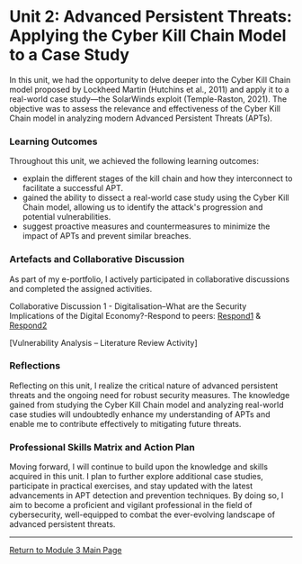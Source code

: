 # Unit 2: Advanced Persistent Threats: Applying the Cyber Kill Chain Model to a Case Study

In this unit, we had the opportunity to delve deeper into the Cyber Kill Chain model proposed by Lockheed Martin (Hutchins et al., 2011) and apply it to a real-world case study—the SolarWinds exploit (Temple-Raston, 2021). 
The objective was to assess the relevance and effectiveness of the Cyber Kill Chain model in analyzing modern Advanced Persistent Threats (APTs).

### Learning Outcomes
Throughout this unit, we achieved the following learning outcomes:
 - explain the different stages of the kill chain and how they interconnect to facilitate a successful APT.
 - gained the ability to dissect a real-world case study using the Cyber Kill Chain model, allowing us to identify the attack's progression and potential vulnerabilities.
 - suggest proactive measures and countermeasures to minimize the impact of APTs and prevent similar breaches.

### Artefacts and Collaborative Discussion 
As part of my e-portfolio, I actively participated in collaborative discussions and completed the assigned activities. 

Collaborative Discussion 1 - Digitalisation–What are the Security Implications of the Digital Economy?-Respond to peers: [Respond1](Module03_Discussion1_Respond1.pdf) & [Respond2](Module03_Discussion1_Respond2.pdf)

[Vulnerability Analysis – Literature Review Activity]

### Reflections
Reflecting on this unit, I realize the critical nature of advanced persistent threats and the ongoing need for robust security measures. 
The knowledge gained from studying the Cyber Kill Chain model and analyzing real-world case studies will undoubtedly enhance my understanding of APTs and enable me to contribute effectively to mitigating future threats.

### Professional Skills Matrix and Action Plan
Moving forward, I will continue to build upon the knowledge and skills acquired in this unit. 
I plan to further explore additional case studies, participate in practical exercises, and stay updated with the latest advancements in APT detection and prevention techniques. 
By doing so, I aim to become a proficient and vigilant professional in the field of cybersecurity, well-equipped to combat the ever-evolving landscape of advanced persistent threats.

---

[Return to Module 3 Main Page](NS_main.md)

